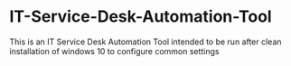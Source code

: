 # IT-Service-Desk-Automation-Tool
This is an IT Service Desk Automation Tool intended to be run after clean installation of windows 10 to configure common settings

